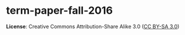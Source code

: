 # term-paper-fall-2016

__License__: Creative Commons Attribution-Share Alike 3.0 ([CC BY-SA 3.0][cc3])

[cc3]:              http://creativecommons.org/licenses/by-sa/3.0/

